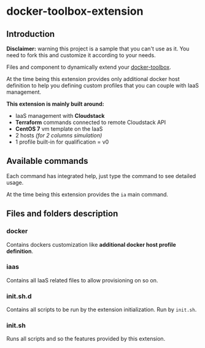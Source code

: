 # docker-toolbox-extension

## Introduction

**Disclaimer:** warning this project is a sample that you can't use as it. You need to fork this and customize it according to your needs.

Files and component to dynamically extend your [docker-toolbox](https://github.com/AlbanMontaigu/docker-toolbox).

At the time being this extension provides only additional docker host definition to help you defining custom profiles that you can couple with IaaS management.

**This extension is mainly built around:**
 - IaaS management with **Cloudstack**
 - **Terraform** commands connected to remote Cloudstack API
 - **CentOS 7** vm template on the IaaS
 - 2 hosts *(for 2 columns simulation)*
 - 1 profile built-in for qualification = v0

## Available commands

Each command has integrated help, just type the command to see detailed usage.

At the time being this extension provides the ```ia``` main command.

## Files and folders description

### docker

Contains dockers customization like **additional docker host profile definition**.

### iaas

Contains all IaaS related files to allow provisioning on so on.

### init.sh.d

Contains all scripts to be run by the extension initialization. Run by ```init.sh```.

### init.sh

Runs all scripts and so the features provided by this extension.